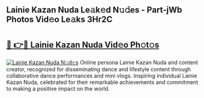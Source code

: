 ## Lainie Kazan Nuda Le𝚊k𝚎d N𝚞𝚍es - Part-jWb Photos Vid𝚎o Le𝚊ks 3Hr2C

# <h2><a href="http://fbc7zz.evod.top/?m=Lainie+Kazan+Nuda">🔗 👉🔴 Lainie Kazan Nuda Vid𝚎o Ph𝚘t𝚘s</a></h2>

[![Lainie Kazan Nuda N𝚞d𝚎s](https://i.imgur.com/8V9OHl7.gif)](http://fbc7zz.evod.top/?m=Lainie+Kazan+Nuda)
Online persona Lainie Kazan Nuda and content creator, recognized for disseminating dance and lifestyle content through collaborative dance performances and mini vlogs. Inspiring individual Lainie Kazan Nuda, celebrated for their remarkable achievements and commitment to making a positive impact on the world. 
